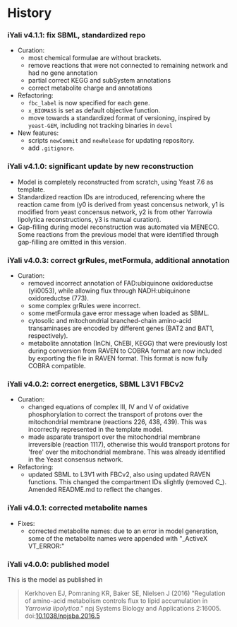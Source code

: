 # History

### iYali v4.1.1: fix SBML, standardized repo
- Curation:
  - most chemical formulae are without brackets.
  - remove reactions that were not connected to remaining network and had no gene annotation
  - partial correct KEGG and subSystem annotations
  - correct metabolite charge and annotations
- Refactoring:
  - `fbc_label` is now specified for each gene.
  - `x_BIOMASS` is set as default objective function.
  - move towards a standardized format of versioning, inspired by `yeast-GEM`, including not tracking binaries in `devel`
- New features:
  - scripts `newCommit` and `newRelease` for updating repository.
  - add `.gitignore`.

### iYali v4.1.0: significant update by new reconstruction

- Model is completely reconstructed from scratch, using Yeast 7.6 as template.
- Standardized reaction IDs are introduced, referencing where the reaction came from (y0 is derived from yeast concensus network, y1 is modified from yeast concensus network, y2 is from other Yarrowia lipolytica reconstructions, y3 is manual curation).
- Gap-filling during model reconstruction was automated via MENECO. Some reactions from the previous model that were identified through gap-filling are omitted in this version.

### iYali v4.0.3: correct grRules, metFormula, additional annotation
- Curation:
  - removed incorrect annotation of FAD:ubiquinone oxidoreductse (yli0053), while allowing flux through NADH:ubiquinone oxidoreductse (773).
  - some complex grRules were incorrect.
  - some metFormula gave error message when loaded as SBML.
  - cytosolic and mitochondrial branched-chain amino-acid transaminases are encoded by different genes (BAT2 and BAT1, respectively).
  - metabolite annotation (InChi, ChEBI, KEGG) that were previously lost during conversion from RAVEN to COBRA format are now included by exporting the file in RAVEN format. This format is now fully COBRA compatible.

### iYali v4.0.2: correct energetics, SBML L3V1 FBCv2
- Curation:
  - changed equations of complex III, IV and V of oxidative phosphorylation to correct the transport of protons over the mitochondrial membrane (reactions 226, 438, 439). This was incorrectly represented in the template model.
  - made asparate transport over the mitochondrial membrane irreversible (reaction 1117), otherwise this would transport protons for 'free' over the mitochondrial membrane. This was already identified in the Yeast consensus network.
- Refactoring:
  - updated SBML to L3V1 with FBCv2, also using updated RAVEN functions. This changed the compartment IDs slightly (removed C_). Amended README.md to reflect the changes.

### iYali v4.0.1: corrected metabolite names
- Fixes:
  - corrected metabolite names: due to an error in model generation, some of the metabolite names were appended with "_ActiveX VT_ERROR:"

### iYali v4.0.0: published model
This is the model as published in
>Kerkhoven EJ, Pomraning KR, Baker SE, Nielsen J (2016) "Regulation of amino-acid metabolism controls flux to lipid accumulation in _Yarrowia lipolytica_." npj Systems Biology and Applications 2:16005. doi:[10.1038/npjsba.2016.5](http://www.nature.com/articles/npjsba20165)
